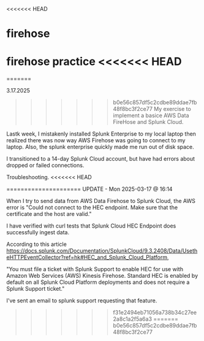 <<<<<<< HEAD
# firehose
firehose practice
<<<<<<< HEAD
=======
=======

3.17.2025

>>>>>>> b0e56c857df5c2cdbe89ddae7fb48f8bc3f2ce77
My exercise to implement a basice AWS Data FireHose and Splunk Cloud.

Lastk week, I mistakenly installed Splunk Enterprise to my local laptop then realized there was now way AWS Firehose was going to connect to my laptop.
Also, the splunk enterprise quickly made me run out of disk space.

I transitioned to a 14-day Splunk Cloud account, but have had errors about dropped or failed connections.

Troubleshooting.
<<<<<<< HEAD

=====================
UPDATE - Mon 2025-03-17 @ 16:14

When I try to send data from AWS Data Firehose to Splunk Cloud, the AWS error is "Could not connect to the HEC endpoint. Make sure that the certificate and the host are valid."

I have verified with curl tests that Splunk Cloud HEC Endpoint does successfully ingest data.

According to this article https://docs.splunk.com/Documentation/SplunkCloud/9.3.2408/Data/UsetheHTTPEventCollector?ref=hk#HEC_and_Splunk_Cloud_Platform,

"You must file a ticket with Splunk Support to enable HEC for use with Amazon Web Services (AWS) Kinesis Firehose. Standard HEC is enabled by default on all Splunk Cloud Platform deployments and does not require a Splunk Support ticket."

I've sent an email to splunk support requesting that feature.


>>>>>>> f31e2494eb71056a738b34c27ee2a8c1a2f5a6a3
=======
>>>>>>> b0e56c857df5c2cdbe89ddae7fb48f8bc3f2ce77

